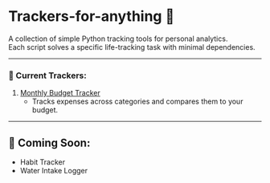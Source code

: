 # Trackers-for-anything 🚀

A collection of simple Python tracking tools for personal analytics.  
Each script solves a specific life-tracking task with minimal dependencies.

---

### 📁 Current Trackers:
1. <a href="https://github.com/DmitryRzhansky/Trackers-for-anything-/blob/main/Monthly%20Budget%20Tracker.py">Monthly Budget Tracker</a>
   - Tracks expenses across categories and compares them to your budget.

---

## 📅 Coming Soon:
- Habit Tracker
- Water Intake Logger
